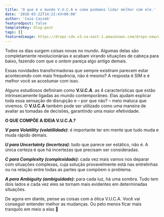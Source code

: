 ```yaml
---
title: 'O que é o mundo V.U.C.A e como podemos lidar melhor com ele.'
date: '2016-03-22T14:22:43+00:00'
author: 'Caio Casseb'
featuredpost: false
templateKey: blog-post
tags: []
featuredimage: https://drops-cdn.s3.sa-east-1.amazonaws.com/drops-new/wp-content/uploads/2016/03/22141642/VUCA.001-150x150.jpeg
---
```

Todos os dias surgem coisas novas no mundo. Algumas delas são completamente revolucionárias e acabam virando situações de cabeça para baixo, fazendo com que o *ontem* pareça algo antigo demais.

Essas novidades transformadoras que sempre existiram parecem estar acontecendo com mais frequência, não é mesmo? A resposta é SIM e é melhor você se acostumar com isso.

Alguns estudiosos definiram como **V.U.C.A**. as 4 características que estão intrinsecamente ligadas ao mundo contemporâneo. Elas ajudam explicar toda essa sensação de disrupção e – por que não? – meio maluca que vivemos. O **V.U.C.A** também pode ser utilizado como uma maneira de avaliar as tomadas de decisões, garantindo uma maior efetividade.

**O QUE COMPÕE A IDEIA V.U.C.A.?**

***V para Volatility (volatilidade)***: é importante ter em mente que tudo muda e muda rápido demais.

***U para Uncertainty (incerteza)***: tudo que parece ser estático, não é. A única certeza é que há incertezas que precisam ser consideradas.

***C para Complexity (complexidade):*** cada vez mais vamos nos deparar com situações complexas, cuja solução provavelmente está nas entrelinhas ou na relação entre todas as partes que compõem o problema.

***A para Ambiguity (ambiguidade):*** para cada luz, há uma sombra. Tudo tem dois lados e cada vez eles se tornam mais evidentes em determinadas situações.

De agora em diante, pense as coisas com a ótica V.U.C.A. Você vai conseguir entender melhor as mudanças. Ou pelo menos ficar mais tranquilo em meio a elas 🙂